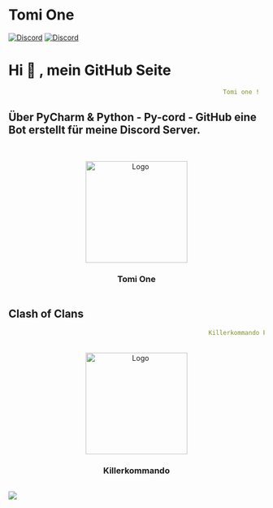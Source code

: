 # Tomi One

[![Discord](https://img.shields.io/discord/980461610948771911?color=blue&label=Discord&logo=discord&?logoColor=white&style=for-the-badge)](https://discord.gg/tomione)
[![Discord](https://img.shields.io/discord/730390436442538024?color=blue&label=Discord&logo=discord&?logoColor=white&style=for-the-badge)](https://discord.gg/killerkommando)

# Hi 👋 , mein GitHub Seite 

```yaml
                                                           Tomi one !
```
## Über PyCharm & Python - Py-cord - GitHub eine Bot erstellt für meine Discord Server.

```yaml

```


<!-- PROJECT LOGO -->
<br />
<div align="center">
 <img src="https://images-ext-2.discordapp.net/external/_PhoAFWdZnDwKm403iEag_Krj3s2_7FM67Q_CttIN4g/%3Fsize%3D1024/https/cdn.discordapp.com/icons/980461610948771911/7f74903ab4eba3915cddd4680b6990eb.png" alt="Logo" width="200" height="200">
<h3 align="center">Tomi One</h3>
</div>

```yaml

```
## Clash of Clans

```yaml
                                                       Killerkommando Family !
```


<!-- PROJECT LOGO 2 -->
<br />
<div align="center">
 <img src="https://cdn.discordapp.com/attachments/1070102699334451230/1112220799282200696/HAUPT_LOGO.jpg" alt="Logo" width="200" height="200">
<h3 align="center">Killerkommando</h3>
</div>

```yaml

```

![](https://github-readme-stats.vercel.app/api?username=anuraghazra&show_icons=true&theme=solarized-dark)



